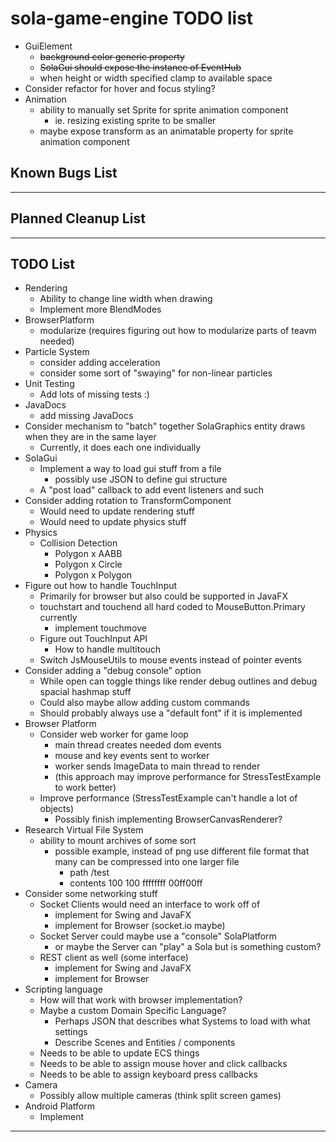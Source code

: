 # sola-game-engine TODO list
* GuiElement
  * ~~background color generic property~~
  * ~~SolaGui should expose the instance of EventHub~~
  * when height or width specified clamp to available space
* Consider refactor for hover and focus styling?
* Animation
  * ability to manually set Sprite for sprite animation component
    * ie. resizing existing sprite to be smaller
  * maybe expose transform as an animatable property for sprite animation component

## Known Bugs List

-----------------------------------------------------------------------------------------------------------------------

## Planned Cleanup List

-----------------------------------------------------------------------------------------------------------------------

## TODO List

* Rendering
  * Ability to change line width when drawing
  * Implement more BlendModes
* BrowserPlatform
  * modularize (requires figuring out how to modularize parts of teavm needed)
* Particle System
  * consider adding acceleration
  * consider some sort of "swaying" for non-linear particles
* Unit Testing
  * Add lots of missing tests :)
* JavaDocs
  * add missing JavaDocs
* Consider mechanism to "batch" together SolaGraphics entity draws when they are in the same layer
  * Currently, it does each one individually
* SolaGui
  * Implement a way to load gui stuff from a file
    * possibly use JSON to define gui structure
  * A "post load" callback to add event listeners and such
* Consider adding rotation to TransformComponent
  * Would need to update rendering stuff
  * Would need to update physics stuff
* Physics
  * Collision Detection
    * Polygon x AABB
    * Polygon x Circle
    * Polygon x Polygon
* Figure out how to handle TouchInput
  * Primarily for browser but also could be supported in JavaFX
  * touchstart and touchend all hard coded to MouseButton.Primary currently
    * implement touchmove
  * Figure out TouchInput API
    * How to handle multitouch
  * Switch JsMouseUtils to mouse events instead of pointer events
* Consider adding a "debug console" option
  * While open can toggle things like render debug outlines and debug spacial hashmap stuff
  * Could also maybe allow adding custom commands
  * Should probably always use a "default font" if it is implemented
* Browser Platform
  * Consider web worker for game loop
    * main thread creates needed dom events
    * mouse and key events sent to worker
    * worker sends ImageData to main thread to render
    * (this approach may improve performance for StressTestExample to work better)
  * Improve performance (StressTestExample can't handle a lot of objects)
    * Possibly finish implementing BrowserCanvasRenderer?
* Research Virtual File System
  * ability to mount archives of some sort
    * possible example, instead of png use different file format that many can be compressed into one larger file
      * path /test
      * contents 100 100 ffffffff 00ff00ff
* Consider some networking stuff
  * Socket Clients would need an interface to work off of
    * implement for Swing and JavaFX
    * implement for Browser (socket.io maybe)
  * Socket Server could maybe use a "console" SolaPlatform
    * or maybe the Server can "play" a Sola but is something custom?
  * REST client as well (some interface)
    * implement for Swing and JavaFX
    * implement for Browser
* Scripting language
  * How will that work with browser implementation?
  * Maybe a custom Domain Specific Language?
    * Perhaps JSON that describes what Systems to load with what settings
    * Describe Scenes and Entities / components
  * Needs to be able to update ECS things
  * Needs to be able to assign mouse hover and click callbacks
  * Needs to be able to assign keyboard press callbacks
* Camera
  * Possibly allow multiple cameras (think split screen games)
* Android Platform
  * Implement

-----------------------------------------------------------------------------------------------------------------------
